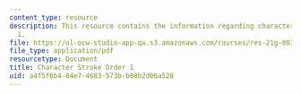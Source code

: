 ```yaml
---
content_type: resource
description: This resource contains the information regarding character stroke order
  1.
file: https://ol-ocw-studio-app-qa.s3.amazonaws.com/courses/res-21g-003-learning-chinese-a-foundation-course-in-mandarin-spring-2011/a4f5f6b484e74683573bb08b2d06a528_MITRES_21G_003S11_stroke01.pdf
file_type: application/pdf
resourcetype: Document
title: Character Stroke Order 1
uid: a4f5f6b4-84e7-4683-573b-b08b2d06a528
---
```

